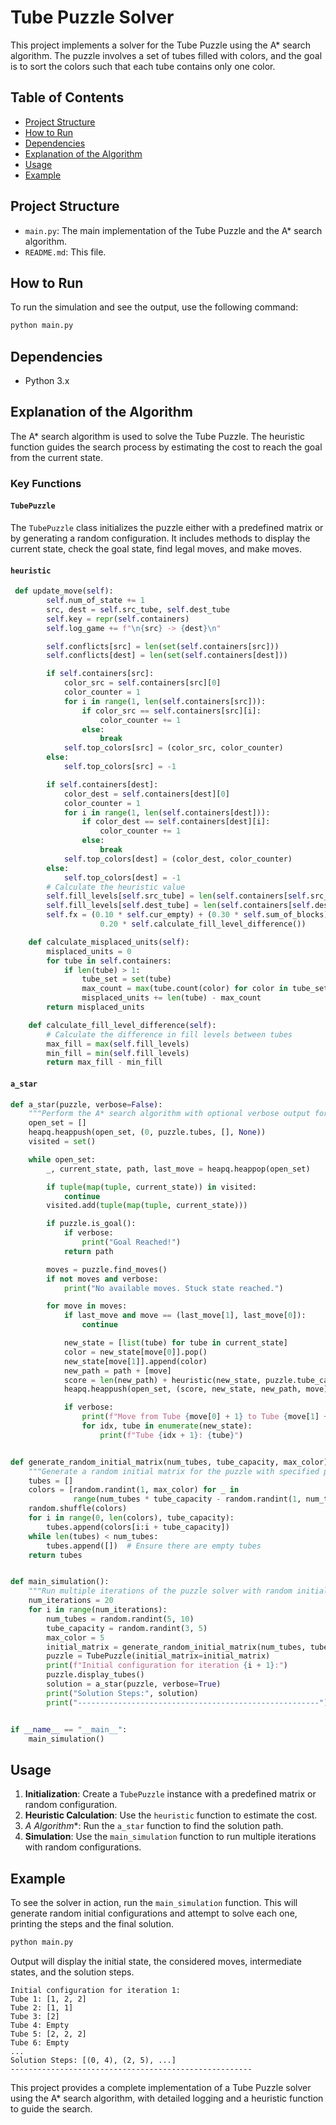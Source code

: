 # Tube Puzzle Solver

This project implements a solver for the Tube Puzzle using the A* search algorithm. The puzzle involves a set of tubes filled with colors, and the goal is to sort the colors such that each tube contains only one color.

## Table of Contents

- [Project Structure](#project-structure)
- [How to Run](#how-to-run)
- [Dependencies](#dependencies)
- [Explanation of the Algorithm](#explanation-of-the-algorithm)
- [Usage](#usage)
- [Example](#example)

## Project Structure

- `main.py`: The main implementation of the Tube Puzzle and the A* search algorithm.
- `README.md`: This file.

## How to Run

To run the simulation and see the output, use the following command:

```bash
python main.py
```

## Dependencies

- Python 3.x

## Explanation of the Algorithm

The A* search algorithm is used to solve the Tube Puzzle. The heuristic function guides the search process by estimating the cost to reach the goal from the current state.

### Key Functions

#### `TubePuzzle`

The `TubePuzzle` class initializes the puzzle either with a predefined matrix or by generating a random configuration. It includes methods to display the current state, check the goal state, find legal moves, and make moves.

#### `heuristic`

```python
 def update_move(self):
        self.num_of_state += 1
        src, dest = self.src_tube, self.dest_tube
        self.key = repr(self.containers)
        self.log_game += f"\n{src} -> {dest}\n"

        self.conflicts[src] = len(set(self.containers[src]))
        self.conflicts[dest] = len(set(self.containers[dest]))

        if self.containers[src]:
            color_src = self.containers[src][0]
            color_counter = 1
            for i in range(1, len(self.containers[src])):
                if color_src == self.containers[src][i]:
                    color_counter += 1
                else:
                    break
            self.top_colors[src] = (color_src, color_counter)
        else:
            self.top_colors[src] = -1

        if self.containers[dest]:
            color_dest = self.containers[dest][0]
            color_counter = 1
            for i in range(1, len(self.containers[dest])):
                if color_dest == self.containers[dest][i]:
                    color_counter += 1
                else:
                    break
            self.top_colors[dest] = (color_dest, color_counter)
        else:
            self.top_colors[dest] = -1
        # Calculate the heuristic value
        self.fill_levels[self.src_tube] = len(self.containers[self.src_tube])
        self.fill_levels[self.dest_tube] = len(self.containers[self.dest_tube])
        self.fx = (0.10 * self.cur_empty) + (0.30 * self.sum_of_blocks) + (0.40 * self.calculate_misplaced_units()) + (
                    0.20 * self.calculate_fill_level_difference())

    def calculate_misplaced_units(self):
        misplaced_units = 0
        for tube in self.containers:
            if len(tube) > 1:
                tube_set = set(tube)
                max_count = max(tube.count(color) for color in tube_set)
                misplaced_units += len(tube) - max_count
        return misplaced_units

    def calculate_fill_level_difference(self):
        # Calculate the difference in fill levels between tubes
        max_fill = max(self.fill_levels)
        min_fill = min(self.fill_levels)
        return max_fill - min_fill
```

#### `a_star`

```python
def a_star(puzzle, verbose=False):
    """Perform the A* search algorithm with optional verbose output for detailed tracing."""
    open_set = []
    heapq.heappush(open_set, (0, puzzle.tubes, [], None))
    visited = set()

    while open_set:
        _, current_state, path, last_move = heapq.heappop(open_set)

        if tuple(map(tuple, current_state)) in visited:
            continue
        visited.add(tuple(map(tuple, current_state)))

        if puzzle.is_goal():
            if verbose:
                print("Goal Reached!")
            return path

        moves = puzzle.find_moves()
        if not moves and verbose:
            print("No available moves. Stuck state reached.")

        for move in moves:
            if last_move and move == (last_move[1], last_move[0]):
                continue

            new_state = [list(tube) for tube in current_state]
            color = new_state[move[0]].pop()
            new_state[move[1]].append(color)
            new_path = path + [move]
            score = len(new_path) + heuristic(new_state, puzzle.tube_capacity)
            heapq.heappush(open_set, (score, new_state, new_path, move))

            if verbose:
                print(f"Move from Tube {move[0] + 1} to Tube {move[1] + 1} considered. New state:")
                for idx, tube in enumerate(new_state):
                    print(f"Tube {idx + 1}: {tube}")


def generate_random_initial_matrix(num_tubes, tube_capacity, max_color):
    """Generate a random initial matrix for the puzzle with specified parameters."""
    tubes = []
    colors = [random.randint(1, max_color) for _ in
              range(num_tubes * tube_capacity - random.randint(1, num_tubes))]  # Ensure some emptiness
    random.shuffle(colors)
    for i in range(0, len(colors), tube_capacity):
        tubes.append(colors[i:i + tube_capacity])
    while len(tubes) < num_tubes:
        tubes.append([])  # Ensure there are empty tubes
    return tubes


def main_simulation():
    """Run multiple iterations of the puzzle solver with random initial configurations."""
    num_iterations = 20
    for i in range(num_iterations):
        num_tubes = random.randint(5, 10)
        tube_capacity = random.randint(3, 5)
        max_color = 5
        initial_matrix = generate_random_initial_matrix(num_tubes, tube_capacity, max_color)
        puzzle = TubePuzzle(initial_matrix=initial_matrix)
        print(f"Initial configuration for iteration {i + 1}:")
        puzzle.display_tubes()
        solution = a_star(puzzle, verbose=True)
        print("Solution Steps:", solution)
        print("------------------------------------------------------")


if __name__ == "__main__":
    main_simulation()
```

## Usage

1. **Initialization**: Create a `TubePuzzle` instance with a predefined matrix or random configuration.
2. **Heuristic Calculation**: Use the `heuristic` function to estimate the cost.
3. **A* Algorithm**: Run the `a_star` function to find the solution path.
4. **Simulation**: Use the `main_simulation` function to run multiple iterations with random configurations.

## Example

To see the solver in action, run the `main_simulation` function. This will generate random initial configurations and attempt to solve each one, printing the steps and the final solution.

```bash
python main.py
```

Output will display the initial state, the considered moves, intermediate states, and the solution steps.

```plaintext
Initial configuration for iteration 1:
Tube 1: [1, 2, 2]
Tube 2: [1, 1]
Tube 3: [2]
Tube 4: Empty
Tube 5: [2, 2, 2]
Tube 6: Empty
...
Solution Steps: [(0, 4), (2, 5), ...]
------------------------------------------------------
```

This project provides a complete implementation of a Tube Puzzle solver using the A* search algorithm, with detailed logging and a heuristic function to guide the search.
